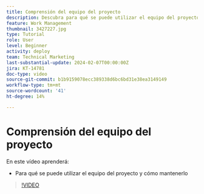 ```yaml
---
title: Comprensión del equipo del proyecto
description: Descubra para qué se puede utilizar el equipo del proyecto y cómo mantenerlo.
feature: Work Management
thumbnail: 3427227.jpg
type: Tutorial
role: User
level: Beginner
activity: deploy
team: Technical Marketing
last-substantial-update: 2024-02-07T00:00:00Z
jira: KT-14781
doc-type: video
source-git-commit: b1b9159078ecc389338d6bc6bd31e38ea3149149
workflow-type: tm+mt
source-wordcount: '41'
ht-degree: 14%

---
```


# Comprensión del equipo del proyecto

En este vídeo aprenderá:

* Para qué se puede utilizar el equipo del proyecto y cómo mantenerlo

>[!VIDEO](https://video.tv.adobe.com/v/3427227/?quality=12&learn=on)

